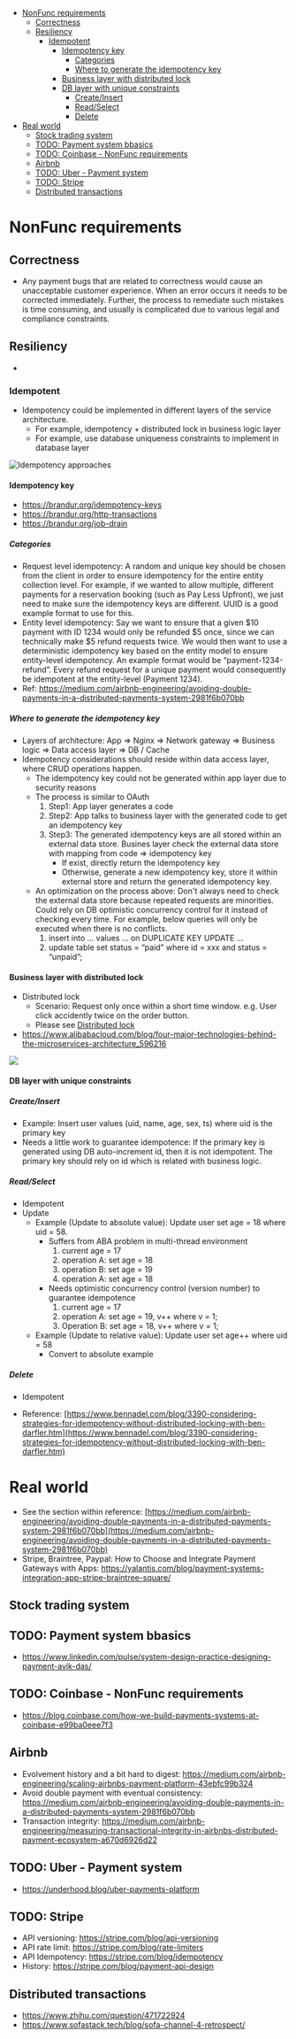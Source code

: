 - [NonFunc requirements](#nonfunc-requirements)
  - [Correctness](#correctness)
  - [Resiliency](#resiliency)
    - [Idempotent](#idempotent)
      - [Idempotency key](#idempotency-key)
        - [Categories](#categories)
        - [Where to generate the idempotency key](#where-to-generate-the-idempotency-key)
      - [Business layer with distributed lock](#business-layer-with-distributed-lock)
      - [DB layer with unique constraints](#db-layer-with-unique-constraints)
        - [Create/Insert](#createinsert)
        - [Read/Select](#readselect)
        - [Delete](#delete)
- [Real world](#real-world)
  - [Stock trading system](#stock-trading-system)
  - [TODO: Payment system bbasics](#todo-payment-system-bbasics)
  - [TODO: Coinbase - NonFunc requirements](#todo-coinbase---nonfunc-requirements)
  - [Airbnb](#airbnb)
  - [TODO: Uber - Payment system](#todo-uber---payment-system)
  - [TODO: Stripe](#todo-stripe)
  - [Distributed transactions](#distributed-transactions)

# NonFunc requirements
## Correctness
* Any payment bugs that are related to correctness would cause an unacceptable customer experience. When an error occurs it needs to be corrected immediately. Further, the process to remediate such mistakes is time consuming, and usually is complicated due to various legal and compliance constraints.

## Resiliency
* 

### Idempotent

* Idempotency could be implemented in different layers of the service architecture.
  * For example, idempotency + distributed lock in business logic layer
  * For example, use database uniqueness constraints to implement in database layer

![Idempotency approaches](.gitbook/assets/idempotent_implementation.png)

#### Idempotency key
* https://brandur.org/idempotency-keys
* https://brandur.org/http-transactions
* https://brandur.org/job-drain

##### Categories

* Request level idempotency: A random and unique key should be chosen from the client in order to ensure idempotency for the entire entity collection level. For example, if we wanted to allow multiple, different payments for a reservation booking (such as Pay Less Upfront), we just need to make sure the idempotency keys are different. UUID is a good example format to use for this.
* Entity level idempotency: Say we want to ensure that a given $10 payment with ID 1234 would only be refunded $5 once, since we can technically make $5 refund requests twice. We would then want to use a deterministic idempotency key based on the entity model to ensure entity-level idempotency. An example format would be “payment-1234-refund”. Every refund request for a unique payment would consequently be idempotent at the entity-level (Payment 1234).
* Ref: https://medium.com/airbnb-engineering/avoiding-double-payments-in-a-distributed-payments-system-2981f6b070bb

##### Where to generate the idempotency key

* Layers of architecture: App => Nginx => Network gateway => Business logic => Data access layer => DB / Cache
* Idempotency considerations should reside within data access layer, where CRUD operations happen.
  * The idempotency key could not be generated within app layer due to security reasons
  * The process is similar to OAuth
    1. Step1: App layer generates a code
    2. Step2: App talks to business layer with the generated code to get an idempotency key
    3. Step3: The generated idempotency keys are all stored within an external data store. Busines layer check the external data store with mapping from code => idempotency key
       * If exist, directly return the idempotency key
       * Otherwise, generate a new idempotency key, store it within external store and return the generated idempotency key.
  * An optimization on the process above: Don't always need to check the external data store because repeated requests are minorities. Could rely on DB optimistic concurrency control for it instead of checking every time. For example, below queries will only be executed when there is no conflicts.
    1. insert into … values … on DUPLICATE KEY UPDATE …
    2. update table set status = “paid” where id = xxx and status = “unpaid”;


#### Business layer with distributed lock

* Distributed lock
  * Scenario: Request only once within a short time window. e.g. User click accidently twice on the order button.
  * Please see [Distributed lock](https://github.com/DreamOfTheRedChamber/system-design-interviews/tree/b195bcc302b505e825a1fbccd26956fa29231553/distributedLock.md)
* https://www.alibabacloud.com/blog/four-major-technologies-behind-the-microservices-architecture_596216

![](.gitbook/assets/payment_idempotent.png)


#### DB layer with unique constraints
##### Create/Insert

* Example: Insert user values (uid, name, age, sex, ts) where uid is the primary key
* Needs a little work to guarantee idempotence: If the primary key is generated using DB auto-increment id, then it is not idempotent. The primary key should rely on id which is related with business logic.

##### Read/Select

* Idempotent
* Update
  * Example (Update to absolute value): Update user set age = 18 where uid = 58.
    * Suffers from ABA problem in multi-thread environment
      1. current age = 17
      2. operation A: set age = 18
      3. operation B: set age = 19
      4. operation A: set age = 18
    * Needs optimistic concurrency control (version number) to guarantee idempotence
      1. current age = 17
      2. operation A: set age = 19, v++ where v = 1;
      3. Operation B: set age = 18, v++ where v = 1;
  * Example (Update to relative value): Update user set age++ where uid = 58
    * Convert to absolute example

##### Delete

* Idempotent


* Reference: [https://www.bennadel.com/blog/3390-considering-strategies-for-idempotency-without-distributed-locking-with-ben-darfler.htm](https://www.bennadel.com/blog/3390-considering-strategies-for-idempotency-without-distributed-locking-with-ben-darfler.htm)


# Real world
* See the section within reference: [https://medium.com/airbnb-engineering/avoiding-double-payments-in-a-distributed-payments-system-2981f6b070bb](https://medium.com/airbnb-engineering/avoiding-double-payments-in-a-distributed-payments-system-2981f6b070bb)
* Stripe, Braintree, Paypal: How to Choose and Integrate Payment Gateways with Apps: https://yalantis.com/blog/payment-systems-integration-app-stripe-braintree-square/

## Stock trading system

## TODO: Payment system bbasics
* https://www.linkedin.com/pulse/system-design-practice-designing-payment-avik-das/

## TODO: Coinbase - NonFunc requirements
* https://blog.coinbase.com/how-we-build-payments-systems-at-coinbase-e99ba0eee7f3

## Airbnb
* Evolvement history and a bit hard to digest: https://medium.com/airbnb-engineering/scaling-airbnbs-payment-platform-43ebfc99b324
* Avoid double payment with eventual consistency: https://medium.com/airbnb-engineering/avoiding-double-payments-in-a-distributed-payments-system-2981f6b070bb
* Transaction integrity: https://medium.com/airbnb-engineering/measuring-transactional-integrity-in-airbnbs-distributed-payment-ecosystem-a670d6926d22

## TODO: Uber - Payment system
* https://underhood.blog/uber-payments-platform

## TODO: Stripe 
* API versioning: https://stripe.com/blog/api-versioning
* API rate limit: https://stripe.com/blog/rate-limiters
* API Idempotency: https://stripe.com/blog/idempotency
* History: https://stripe.com/blog/payment-api-design

## Distributed transactions
* https://www.zhihu.com/question/471722924
* https://www.sofastack.tech/blog/sofa-channel-4-retrospect/